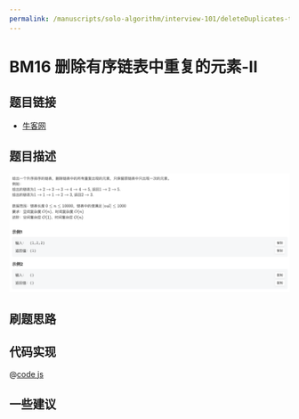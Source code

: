 ```yaml
---
permalink: /manuscripts/solo-algorithm/interview-101/deleteDuplicates-two.html
---
```

# BM16 删除有序链表中重复的元素-II

## 题目链接

- [牛客网](https://www.nowcoder.com/share/jump/8484115461694841743148)

## 题目描述

![反转链表.png](../images/deleteDuplicates-2.png)

## 刷题思路

## 代码实现

@[code js](@code/algorithm/interview-101/deleteDuplicates-2.js)

## 一些建议
